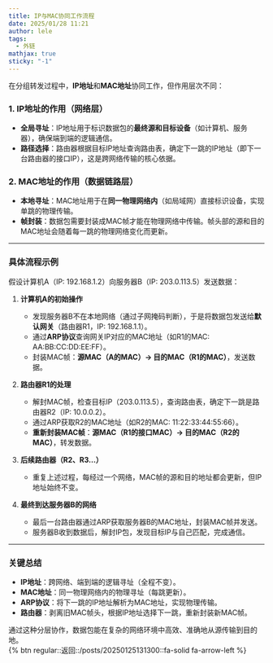 ```yaml
---
title: IP与MAC协同工作流程
date: 2025/01/28 11:21
author: lele
tags:
  - 外链
mathjax: true
sticky: "-1"
---
```

在分组转发过程中，**IP地址**和**MAC地址**协同工作，但作用层次不同：

### 1. **IP地址的作用（网络层）**
- **全局寻址**：IP地址用于标识数据包的**最终源和目标设备**（如计算机、服务器），确保端到端的逻辑通信。
- **路径选择**：路由器根据目标IP地址查询路由表，确定下一跳的IP地址（即下一台路由器的接口IP），这是跨网络传输的核心依据。

### 2. **MAC地址的作用（数据链路层）**
- **本地寻址**：MAC地址用于在**同一物理网络内**（如局域网）直接标识设备，实现单跳的物理传输。
- **帧封装**：数据包需要封装成MAC帧才能在物理网络中传输。帧头部的源和目的MAC地址会随着每一跳的物理网络变化而更新。

---

### **具体流程示例**
假设计算机A（IP: 192.168.1.2）向服务器B（IP: 203.0.113.5）发送数据：

1. **计算机A的初始操作**  
   - 发现服务器B不在本地网络（通过子网掩码判断），于是将数据包发送给**默认网关**（路由器R1，IP: 192.168.1.1）。
   - 通过**ARP协议**查询网关IP对应的MAC地址（如R1的MAC: AA:BB:CC:DD:EE:FF）。
   - 封装MAC帧：**源MAC（A的MAC）→ 目的MAC（R1的MAC）**，发送数据。

2. **路由器R1的处理**  
   - 解封MAC帧，检查目标IP（203.0.113.5），查询路由表，确定下一跳是路由器R2（IP: 10.0.0.2）。
   - 通过ARP获取R2的MAC地址（如R2的MAC: 11:22:33:44:55:66）。
   - **重新封装MAC帧**：**源MAC（R1的接口MAC）→ 目的MAC（R2的MAC）**，转发数据。

3. **后续路由器（R2、R3…）**  
   - 重复上述过程，每经过一个网络，MAC帧的源和目的地址都会更新，但IP地址始终不变。

4. **最终到达服务器B的网络**  
   - 最后一台路由器通过ARP获取服务器B的MAC地址，封装MAC帧并发送。
   - 服务器B收到数据后，解封IP包，发现目标IP与自己匹配，完成通信。

---

### **关键总结**
- **IP地址**：跨网络、端到端的逻辑寻址（全程不变）。  
- **MAC地址**：同一物理网络内的物理寻址（每跳更新）。  
- **ARP协议**：将下一跳的IP地址解析为MAC地址，实现物理传输。  
- **路由器**：剥离旧MAC帧头，根据IP地址选择下一跳，重新封装新MAC帧。

通过这种分层协作，数据包能在复杂的网络环境中高效、准确地从源传输到目的地。
<br>
{% btn regular::返回::/posts/20250125131300::fa-solid fa-arrow-left %}